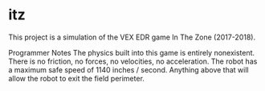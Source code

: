 # itz
This project is a simulation of the VEX EDR game In The Zone (2017-2018). 

Programmer Notes
The physics built into this game is entirely nonexistent. There is no friction, no forces, no velocities, no acceleration.
The robot has a maximum safe speed of 1140 inches / second. Anything above that will allow the robot to exit the field perimeter. 
